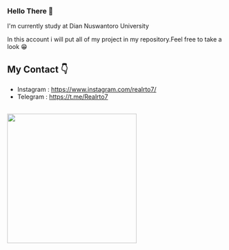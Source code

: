 ### Hello There :wave:

I'm currently study at Dian Nuswantoro University

In this account i will put all of my project in my repository.Feel free to take a look :grin:

## My Contact :point_down:
- Instagram : https://www.instagram.com/realrto7/
- Telegram  : https://t.me/Realrto7

<br>
<img align="center" width="300" height="300" src="https://media.giphy.com/media/WTvcBCi87EgbuFwuHU/giphy.gif">
